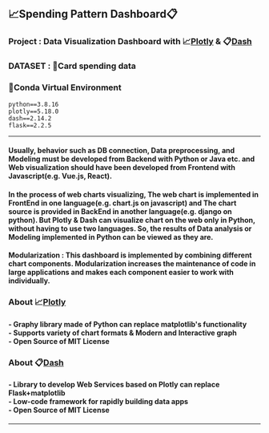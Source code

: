 ## 📈Spending Pattern Dashboard📋
### Project : Data Visualization Dashboard with 📈[Plotly](https://github.com/plotly/plotly.py) & 📋[Dash](https://github.com/plotly/dash)
### DATASET : 📂Card spending data
### 🐍Conda Virtual Environment

    python==3.8.16
    plotly==5.18.0
    dash==2.14.2
    flask==2.2.5

---
#### Usually, behavior such as DB connection, Data preprocessing, and Modeling must be developed from Backend with Python or Java etc. and Web visualization should have been developed from Frontend with Javascript(e.g. Vue.js, React).
#### In the process of web charts visualizing, The web chart is implemented in FrontEnd in one language(e.g. chart.js on javascript) and The chart source is provided in BackEnd in another language(e.g. django on python). But Plotly & Dash can visualize chart on the web only in Python, without having to use two languages. So, the results of Data analysis or Modeling implemented in Python can be viewed as they are.

#### **Modularization** : This dashboard is implemented by combining different chart components. Modularization increases the maintenance of code in large applications and makes each component easier to work with individually.
### About 📈[Plotly](https://github.com/plotly/plotly.py)
#### - Graphy library made of Python can replace matplotlib's functionality<br> - Supports variety of chart formats & Modern and Interactive graph<br> - Open Source of MIT License<br>
### About 📋[Dash](https://github.com/plotly/dash)  
#### - Library to develop Web Services based on Plotly can replace Flask+matplotlib<br> - Low-code framework for rapidly building data apps<br> - Open Source of MIT License<br>
---
